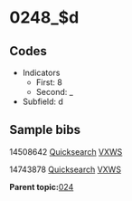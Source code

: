 # 0248\_$d

## Codes

-   Indicators
    -   First: 8
    -   Second: \_
-   Subfield: d

## Sample bibs

14508642 [Quicksearch](https://search.library.yale.edu/catalog/14508642) [VXWS](http://prodorbis.library.yale.edu:7014/vxws/GetHoldingsService?bibId=14508642)

14743878 [Quicksearch](https://search.library.yale.edu/catalog/14743878) [VXWS](http://prodorbis.library.yale.edu:7014/vxws/GetHoldingsService?bibId=14743878)

**Parent topic:**[024](../../tags/024/024.md)

